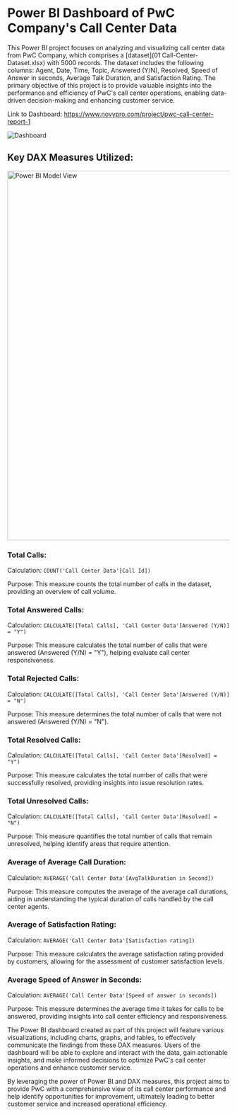 # Power BI Dashboard of PwC Company's Call Center Data

This Power BI project focuses on analyzing and visualizing call center data from PwC Company, which comprises a [dataset](01 Call-Center-Dataset.xlsx) with 5000 records. The dataset includes the following columns: Agent, Date, Time, Topic, Answered (Y/N), Resolved, Speed of Answer in seconds, Average Talk Duration, and Satisfaction Rating. The primary objective of this project is to provide valuable insights into the performance and efficiency of PwC's call center operations, enabling data-driven decision-making and enhancing customer service.

Link to Dashboard: https://www.novypro.com/project/pwc-call-center-report-1

![Dashboard](https://github.com/Prince-k22/Power-BI-Analysis-of-PwC-Company-s-Call-Center-Data/assets/145648093/f8f9da17-9c18-4cef-96b7-d51babf2c63f)


## Key DAX Measures Utilized:

<img width="835" alt="Power BI Model View" src="https://github.com/Prince-k22/Power-BI-Analysis-of-PwC-Company-s-Call-Center-Data/assets/145648093/4e7505a9-c665-4e45-9899-9948505ad78f">


### Total Calls:
Calculation: `COUNT('Call Center Data'[Call Id])`

Purpose: This measure counts the total number of calls in the dataset, providing an overview of call volume.

### Total Answered Calls:
Calculation: `CALCULATE([Total Calls], 'Call Center Data'[Answered (Y/N)] = "Y")`

Purpose: This measure calculates the total number of calls that were answered (Answered (Y/N) = "Y"), helping evaluate call center responsiveness.

### Total Rejected Calls:
Calculation: `CALCULATE([Total Calls], 'Call Center Data'[Answered (Y/N)] = "N")`

Purpose: This measure determines the total number of calls that were not answered (Answered (Y/N) = "N").

### Total Resolved Calls:
Calculation: `CALCULATE([Total Calls], 'Call Center Data'[Resolved] = "Y")`

Purpose: This measure calculates the total number of calls that were successfully resolved, providing insights into issue resolution rates.

### Total Unresolved Calls:
Calculation: `CALCULATE([Total Calls], 'Call Center Data'[Resolved] = "N")`

Purpose: This measure quantifies the total number of calls that remain unresolved, helping identify areas that require attention.

### Average of Average Call Duration:
Calculation: `AVERAGE('Call Center Data'[AvgTalkDuration in Second])`

Purpose: This measure computes the average of the average call durations, aiding in understanding the typical duration of calls handled by the call center agents.

### Average of Satisfaction Rating:
Calculation: `AVERAGE('Call Center Data'[Satisfaction rating])`

Purpose: This measure calculates the average satisfaction rating provided by customers, allowing for the assessment of customer satisfaction levels.

### Average Speed of Answer in Seconds:
Calculation: `AVERAGE('Call Center Data'[Speed of answer in seconds])`

Purpose: This measure determines the average time it takes for calls to be answered, providing insights into call center efficiency and responsiveness.

The Power BI dashboard created as part of this project will feature various visualizations, including charts, graphs, and tables, to effectively communicate the findings from these DAX measures. Users of the dashboard will be able to explore and interact with the data, gain actionable insights, and make informed decisions to optimize PwC's call center operations and enhance customer service.

By leveraging the power of Power BI and DAX measures, this project aims to provide PwC with a comprehensive view of its call center performance and help identify opportunities for improvement, ultimately leading to better customer service and increased operational efficiency.
